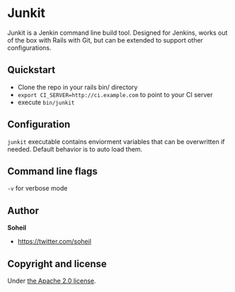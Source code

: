 # Junkit

Junkit is a Jenkin command line build tool. Designed for Jenkins, works out of the box with Rails with Git, but can be extended to support other configurations.



## Quickstart

* Clone the repo in your rails bin/ directory
* `export CI_SERVER=http://ci.example.com` to point to your CI server
* execute `bin/junkit`



## Configuration

`junkit` executable contains enviorment variables that can be overwritten if needed. Default behavior is to auto load them.



## Command line flags

`-v` for verbose mode



## Author

**Soheil**

+ <https://twitter.com/soheil>



## Copyright and license

Under [the Apache 2.0 license](LICENSE).